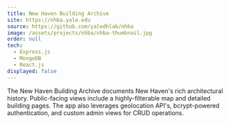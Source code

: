 ```yaml
---
title: New Haven Building Archive
site: https://nhba.yale.edu
source: https://github.com/yaledhlab/nhba
image: /assets/projects/nhba/nhba-thumbnail.jpg
order: null
tech:
  - Express.js
  - MongoDB
  - React.js
displayed: false
---
```


The New Haven Building Archive documents New Haven's rich architectural history. Public-facing views include a highly-filterable map and detailed building pages. The app also leverages geolocation API's, bcrypt-powered authentication, and custom admin views for CRUD operations.
